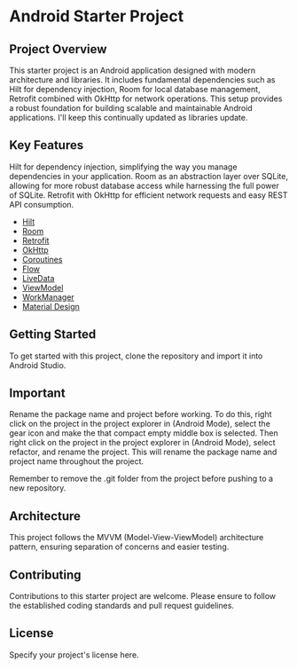 # Android Starter Project
## Project Overview

This starter project is an Android application designed with modern architecture and libraries. It includes fundamental dependencies such as Hilt for dependency injection, Room for local database management, Retrofit combined with OkHttp for network operations. This setup provides a robust foundation for building scalable and maintainable Android applications. I'll keep this continually updated as libraries update.

## Key Features

Hilt for dependency injection, simplifying the way you manage dependencies in your application.
Room as an abstraction layer over SQLite, allowing for more robust database access while harnessing the full power of SQLite.
Retrofit with OkHttp for efficient network requests and easy REST API consumption.

- [Hilt](https://developer.android.com/training/dependency-injection/hilt-android)
- [Room](https://developer.android.com/training/data-storage/room)
- [Retrofit](https://square.github.io/retrofit/)
- [OkHttp](https://square.github.io/okhttp/)
- [Coroutines](https://developer.android.com/kotlin/coroutines)
- [Flow](https://developer.android.com/kotlin/flow)
- [LiveData](https://developer.android.com/topic/libraries/architecture/livedata)
- [ViewModel](https://developer.android.com/topic/libraries/architecture/viewmodel)
- [WorkManager](https://developer.android.com/topic/libraries/architecture/workmanager)
- [Material Design](https://material.io/develop/android/docs/getting-started)

## Getting Started

To get started with this project, clone the repository and import it into Android Studio.

## Important
Rename the package name and project before working. To do this, right click on the project in the project explorer in (Android Mode),
select the gear icon and make the that compact empty middle box is selected. Then right click on the project in the project explorer in (Android Mode), select refactor, and rename the project. 
This will rename the package name and project name throughout the project.

Remember to remove the .git folder from the project before pushing to a new repository.

## Architecture

This project follows the MVVM (Model-View-ViewModel) architecture pattern, ensuring separation of concerns and easier testing.

## Contributing

Contributions to this starter project are welcome. Please ensure to follow the established coding standards and pull request guidelines.

## License

Specify your project's license here.